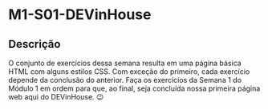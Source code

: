# M1-S01-DEVinHouse

## Descrição
O conjunto de exercícios dessa semana resulta em uma página básica HTML com alguns estilos CSS. Com exceção do primeiro, cada exercício depende da conclusão do anterior. Faça os exercícios da Semana 1 do Módulo 1 em ordem para que, ao final, seja concluída nossa primeira página web aqui do DEVinHouse. 😉
